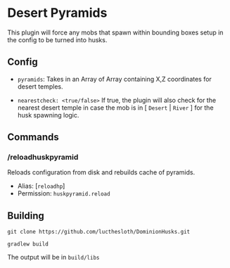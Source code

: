 
# Desert Pyramids

This plugin will force any mobs that spawn within bounding boxes setup in the config to be turned into husks.




## Config

- `pyramids`: Takes in an Array of Array<Integer> containing X,Z coordinates for desert temples.

- `nearestcheck: <true/false>` If true, the plugin will also check for the nearest desert temple in case the mob is in [ `Desert` | `River` ] for the husk spawning logic. 


## Commands

### /reloadhuskpyramid

Reloads configuration from disk and rebuilds cache of pyramids.

- Alias: [`reloadhp`]
- Permission: `huskpyramid.reload`


## Building

`git clone https://github.com/lucthesloth/DominionHusks.git`

`gradlew build`

The output will be in `build/libs`